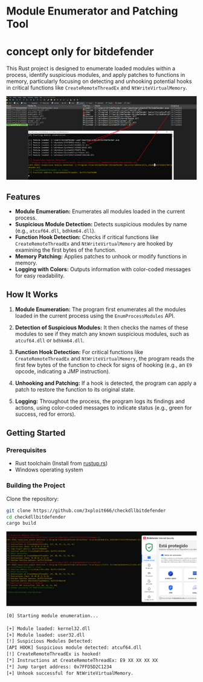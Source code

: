# Module Enumerator and Patching Tool


# concept only for bitdefender

This Rust project is designed to enumerate loaded modules within a process, identify suspicious modules, and apply patches to functions in memory, particularly focusing on detecting and unhooking potential hooks in critical functions like `CreateRemoteThreadEx` and `NtWriteVirtualMemory`.

<p align="center">
  <img src="/assets/poc.png">
</p>


## Features

- **Module Enumeration:** Enumerates all modules loaded in the current process.
- **Suspicious Module Detection:** Detects suspicious modules by name (e.g., `atcuf64.dll`, `bdhkm64.dll`).
- **Function Hook Detection:** Checks if critical functions like `CreateRemoteThreadEx` and `NtWriteVirtualMemory` are hooked by examining the first bytes of the function.
- **Memory Patching:** Applies patches to unhook or modify functions in memory.
- **Logging with Colors:** Outputs information with color-coded messages for easy readability.

## How It Works

1. **Module Enumeration:** The program first enumerates all the modules loaded in the current process using the `EnumProcessModules` API.

2. **Detection of Suspicious Modules:** It then checks the names of these modules to see if they match any known suspicious modules, such as `atcuf64.dll` or `bdhkm64.dll`.

3. **Function Hook Detection:** For critical functions like `CreateRemoteThreadEx` and `NtWriteVirtualMemory`, the program reads the first few bytes of the function to check for signs of hooking (e.g., an `E9` opcode, indicating a JMP instruction).

4. **Unhooking and Patching:** If a hook is detected, the program can apply a patch to restore the function to its original state.

5. **Logging:** Throughout the process, the program logs its findings and actions, using color-coded messages to indicate status (e.g., green for success, red for errors).

## Getting Started

### Prerequisites

- Rust toolchain (Install from [rustup.rs](https://rustup.rs/))
- Windows operating system

### Building the Project

Clone the repository:

```bash
git clone https://github.com/3xploit666/checkdllbitdefender
cd checkdllbitdefender
cargo build
```

<p align="center">
  <img src="/assets/poc2.png">
</p>


```bash
[0] Starting module enumeration...

[+] Module loaded: kernel32.dll
[+] Module loaded: user32.dll
[!] Suspicious Modules Detected:
[API HOOK] Suspicious module detected: atcuf64.dll
[!] CreateRemoteThreadEx is hooked!
[*] Instructions at CreateRemoteThreadEx: E9 XX XX XX XX
[*] Jump target address: 0x7FFD5D2C1234
[+] Unhook successful for NtWriteVirtualMemory.
```
